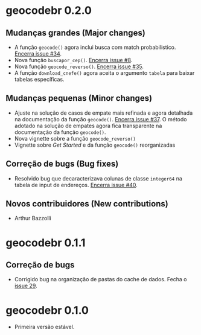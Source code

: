 # geocodebr 0.2.0

## Mudanças grandes (Major changes)

- A função `geocode()` agora inclui busca com match probabilistico. [Encerra issue #34](https://github.com/ipeaGIT/geocodebr/issues/34).
- Nova função `buscapor_cep()`. [Encerra issue #8](https://github.com/ipeaGIT/geocodebr/issues/8).
- Nova função `geocode_reverso()`. [Encerra issue #35](https://github.com/ipeaGIT/geocodebr/issues/35).
- A função `download_cnefe()` agora aceita o argumento `tabela` para baixar tabelas específicas.

## Mudanças pequenas (Minor changes)

- Ajuste na solução de casos de empate mais refinada e agora detalhada na documentação da função `geocode()`. [Encerra issue #37](https://github.com/ipeaGIT/geocodebr/issues/37). O método adotado na solução de empates agora fica transparente na documentação da função `geocode()`.
- Nova vignette sobre a função `geocode_reverso()`
- Vignette sobre *Get Started* e da função `geocode()` reorganizadas

## Correção de bugs (Bug fixes)

- Resolvido bug que decaracterizava colunas de classe `integer64` na tabela de input de endereços. [Encerra issue #40](https://github.com/ipeaGIT/geocodebr/issues/40).

## Novos contribuidores (New contributions)

- Arthur Bazzolli

# geocodebr 0.1.1

## Correção de bugs

- Corrigido bug na organização de pastas do cache de dados. Fecha o [issue 29](https://github.com/ipeaGIT/geocodebr/issues/29).


# geocodebr 0.1.0

- Primeira versão estável.
